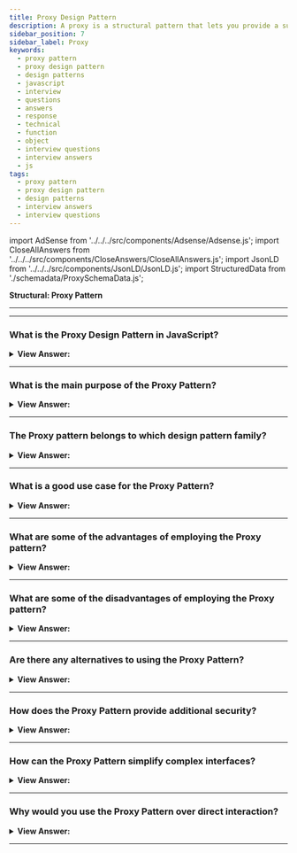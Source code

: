```yaml
---
title: Proxy Design Pattern
description: A proxy is a structural pattern that lets you provide a substitute for another object. The Proxy Pattern acts as a placeholder for another object.
sidebar_position: 7
sidebar_label: Proxy
keywords:
  - proxy pattern
  - proxy design pattern
  - design patterns
  - javascript
  - interview
  - questions
  - answers
  - response
  - technical
  - function
  - object
  - interview questions
  - interview answers
  - js
tags:
  - proxy pattern
  - proxy design pattern
  - design patterns
  - interview answers
  - interview questions
---
```


import AdSense from '../../../src/components/Adsense/Adsense.js';
import CloseAllAnswers from '../../../src/components/CloseAnswers/CloseAllAnswers.js';
import JsonLD from '../../../src/components/JsonLD/JsonLD.js';
import StructuredData from './schemadata/ProxySchemaData.js';

<JsonLD data={StructuredData} />

<head>
  <title>Proxy Pattern | JavaScript Interview Questions</title>
</head>

**Structural: Proxy Pattern**

---

<AdSense />

---

<CloseAllAnswers />

### What is the Proxy Design Pattern in JavaScript?

<details className='answer'>
  <summary>
    <strong>View Answer:</strong>
  </summary>
  <div>
  <div>
      <strong>Interview Response:</strong> The Proxy pattern is a structural pattern that allows an object to act as a placeholder for another object, controlling access and providing additional functionality such as caching and security.
    </div><br/>
    <div>
      <strong>Technical Response:</strong> The Proxy pattern provides a surrogate or placeholder object for another object and controls access to it. In JavaScript, the Proxy object is used to define custom behavior for fundamental operations (e.g., property lookup, assignment, enumeration, function invocation, etc.).
    </div><br/>
    <div>
</div><br />
  <div><strong className="codeExample">Code Example:</strong><br /><br />

<img src="/img/javascript-proxy.jpg" /><br /><br />

**This pattern's objects are as follows:**

**Client** -- Example code: _the run() function_

- To request an operation, call proxy.

**Proxy** -- Example code: _GeoProxy_

- provides a user interface similar to the real object
- and maintains a reference to the real object that allows the proxy to access it.
- Responds to requests and forwards them to the actual object.

**RealSubject** -- Example code: _GeoCoder_

- specifies the actual object for which service is getting requested

<br/>

Here's a simple example of using a Proxy in modern JavaScript.

```javascript
class RealObject {
  execute() {
    console.log('Executing...');
  }
}

class ProxyObject {
  constructor() {
    this.realObject = new RealObject();
  }

  execute() {
    console.log('Proxy: Checking preconditions before executing.');
    if (this.checkAccess()) {
      this.realObject.execute();
      console.log('Proxy: Checking postconditions after executing.');
    }
  }

  checkAccess() {
    // Some precondition check.
    console.log('Proxy: Checked access permissions.');
    return true;
  }
}

function clientCode(subject) {
  // The client code is supposed to work with all objects (both subjects) via the Subject interface in order to support both real subjects and proxies.
  subject.execute();
}

console.log('Client: Executing the client code with a real subject:');
const realSubject = new RealObject();
clientCode(realSubject);

console.log('');

console.log('Client: Executing the same client code with a proxy:');
const proxySubject = new ProxyObject();
clientCode(proxySubject);
```

In this example, a `ProxyObject` class is created that mimics the `RealObject` class interface (`execute()` method). The `ProxyObject` includes additional functionality like precondition check (`checkAccess()` method). The `clientCode` function can use both `RealObject` and `ProxyObject` due to them having the same interface, thus illustrating the utility of the Proxy pattern.

 </div>
 </div>
</details>

---

### What is the main purpose of the Proxy Pattern?

<details>
  <summary><strong>View Answer:</strong></summary>
  <div>
  <div><strong>Interview Response:</strong> Its purpose is to create a surrogate or stand-in for another object to control its access or simplify its interface.
  </div>
  </div>
</details>

---

### The Proxy pattern belongs to which design pattern family?

<details>
  <summary>
    <strong>View Answer:</strong>
  </summary>
  <div>
    <div>
      <strong>Interview Response:</strong> The Proxy pattern belongs to the structural pattern family, which is concerned with the composition of classes and objects to form larger structures.
    </div>
  </div>
</details>

---

### What is a good use case for the Proxy Pattern?

<details>
  <summary>
    <strong>View Answer:</strong>
  </summary>
  <div>
  <div>
      <strong>Interview Response:</strong> One good use case of the Proxy pattern in modern JavaScript is to create a logging mechanism to log each operation performed on an object.
    </div><br />
  <div><strong className="codeExample">Code Example:</strong><br /><br />

  <div></div>

One good use case of the Proxy pattern in modern JavaScript is to create a logging mechanism to log each operation performed on an object. Here's how you can do it:

```javascript
const targetObject = {
  prop1: 'Hello',
  prop2: 'World',
};

const handler = {
  get: function (target, prop, receiver) {
    console.log(`"get" was called for property "${prop}"`);
    return Reflect.get(...arguments);
  },
  set: function (target, prop, value, receiver) {
    console.log(`"set" was called for property "${prop}" with value "${value}"`);
    return Reflect.set(...arguments);
  }
};

const proxyObject = new Proxy(targetObject, handler);

// Trying to access the properties
console.log(proxyObject.prop1); // Output: "get" was called for property "prop1"

// Trying to set the properties
proxyObject.prop2 = 'Universe'; // Output: "set" was called for property "prop2" with value "Universe"
```

In this example, every time you get or set a property on the `proxyObject`, it logs the operation, the property name, and in case of a "set" operation, the new value. This allows you to monitor what happens to an object, which can be useful for debugging, for example.

  </div>
  </div>
</details>

---

### What are some of the advantages of employing the Proxy pattern?

<details>
  <summary>
    <strong>View Answer:</strong>
  </summary>
  <div>
  <div>
      <strong>Interview Response:</strong> Advantages of using the Proxy pattern in JavaScript include increased security, improved performance, and greater flexibility in controlling access to objects and their methods.
    </div>
    <br />
    <div>
      <strong>Technical Response:</strong> Benefits of the Proxy Pattern.
    </div>
    <br />
    <div></div>

- You have control over the service object without the client being aware of it.
- You can control the lifecycle of the service object even if your clients do not care.
- The proxy functions even if the service object is not ready or unavailable.
- Open/Closed Principle. Users can add new proxies without interrupting the service or clients.

<br />
  </div>
</details>

---

### What are some of the disadvantages of employing the Proxy pattern?

<details>
  <summary>
    <strong>View Answer:</strong>
  </summary>
  <div>
  <div>
      <strong>Interview Response:</strong> Disadvantages of using the Proxy pattern in JavaScript include increased complexity due to the use of additional objects, and potential performance overhead when using remote proxies.
    </div>
    <br />
    <div>
      <strong>TechnicalResponse:</strong> Drawbacks of the Proxy Pattern.
    </div>
    <br />
    <div></div>

- Because you'll be introducing many new classes, the code may become more complicated.
- The service's response time may be delayed or hindered.

<br />
  </div>
</details>

---

### Are there any alternatives to using the Proxy Pattern?

<details>
  <summary>
    <strong>View Answer:</strong>
  </summary>
  <div>
  <div>
      <strong>Interview Response:</strong> Yes, there are alternative patterns to the Proxy pattern in JavaScript, including the Decorator pattern, the Adapter pattern, and the Facade pattern.
    </div>
  </div>
</details>

---

### How does the Proxy Pattern provide additional security?

<details>
  <summary><strong>View Answer:</strong></summary>
  <div>
  <div><strong>Interview Response:</strong> By controlling access to the object, proxies can enforce permissions, validation, or other security measures.
  </div>
  </div>
</details>

---

### How can the Proxy Pattern simplify complex interfaces?

<details>
  <summary><strong>View Answer:</strong></summary>
  <div>
  <div><strong>Interview Response:</strong> By providing a simpler interface to interact with complex underlying objects, easing usage and reducing potential errors.
  </div>
  </div>
</details>

---

### Why would you use the Proxy Pattern over direct interaction?

<details>
  <summary><strong>View Answer:</strong></summary>
  <div>
  <div><strong>Interview Response:</strong> Using proxies can add control, simplify interfaces, manage resource-intensive operations, and separate concerns, improving code maintainability.
  </div>
  </div>
</details>

---
